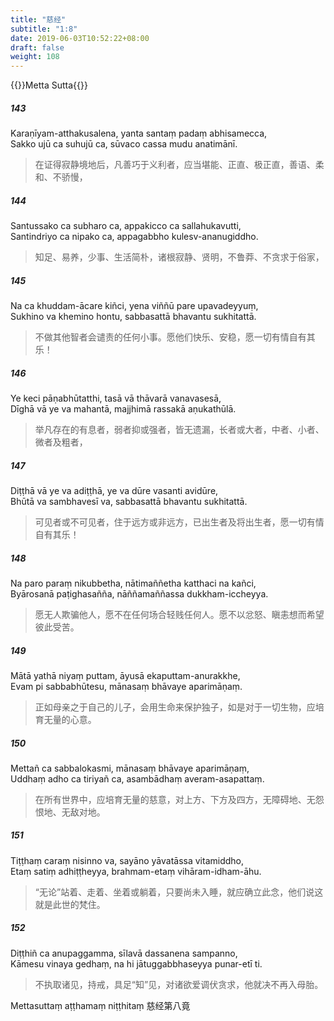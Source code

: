 ```yaml
---
title: "慈经"
subtitle: "1:8"
date: 2019-06-03T10:52:22+08:00
draft: false
weight: 108
---
```



{{<subtitle>}}Metta Sutta{{</subtitle>}}

##### 143

Karaṇīyam-atthakusalena, yanta santaṃ padaṃ abhisamecca,  
Sakko ujū ca suhujū ca, sūvaco cassa mudu anatimānī.

> 在证得寂静境地后，凡善巧于义利者，应当堪能、正直、极正直，善语、柔和、不骄慢，

##### 144

Santussako ca subharo ca, appakicco ca sallahukavutti,  
Santindriyo ca nipako ca, appagabbho kulesv-ananugiddho.

> 知足、易养，少事、生活简朴，诸根寂静、贤明，不鲁莽、不贪求于俗家，

##### 145

Na ca khuddam-ācare kiñci, yena viññū pare upavadeyyuṃ,  
Sukhino va khemino hontu, sabbasattā bhavantu sukhitattā.

> 不做其他智者会谴责的任何小事。愿他们快乐、安稳，愿一切有情自有其乐！

##### 146

Ye keci pāṇabhūtatthi, tasā vā thāvarā vanavasesā,  
Dīghā vā ye va mahantā, majjhimā rassakā aṇukathūlā.

> 举凡存在的有息者，弱者抑或强者，皆无遗漏，长者或大者，中者、小者、微者及粗者，

##### 147

Diṭṭhā vā ye va adiṭṭhā, ye va dūre vasanti avidūre,  
Bhūtā va sambhavesī va, sabbasattā bhavantu sukhitattā.

> 可见者或不可见者，住于远方或非远方，已出生者及将出生者，愿一切有情自有其乐！

##### 148

Na paro paraṃ nikubbetha, nātimaññetha katthaci na kañci,  
Byārosanā paṭighasañña, nāññamaññassa dukkham-iccheyya.

> 愿无人欺骗他人，愿不在任何场合轻贱任何人。愿不以忿怒、瞋恚想而希望彼此受苦。

##### 149

Mātā yathā niyaṃ puttam, āyusā ekaputtam-anurakkhe,  
Evam pi sabbabhūtesu, mānasaṃ bhāvaye aparimāṇaṃ.

> 正如母亲之于自己的儿子，会用生命来保护独子，如是对于一切生物，应培育无量的心意。

##### 150

Mettañ ca sabbalokasmi, mānasaṃ bhāvaye aparimāṇaṃ,  
Uddhaṃ adho ca tiriyañ ca, asambādhaṃ averam-asapattaṃ.

> 在所有世界中，应培育无量的慈意，对上方、下方及四方，无障碍地、无怨恨地、无敌对地。

##### 151

Tiṭṭhaṃ caraṃ nisinno va, sayāno yāvatāssa vitamiddho,  
Etaṃ satiṃ adhiṭṭheyya, brahmam-etaṃ vihāram-idham-āhu.

> <q>无论</q>站着、走着、坐着或躺着，只要尚未入睡，就应确立此念，他们说这就是此世的梵住。

##### 152

Diṭṭhiñ ca anupaggamma, sīlavā dassanena sampanno,  
Kāmesu vinaya gedhaṃ, na hi jātuggabbhaseyya punar-etī ti.

> 不执取诸见，持戒，具足<q>知</q>见，对诸欲爱调伏贪求，他就决不再入母胎。

<p class="text-center">Mettasuttaṃ aṭṭhamaṃ niṭṭhitaṃ 慈经第八竟</p>